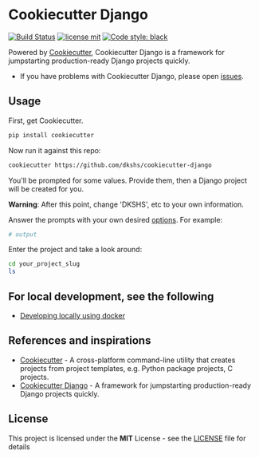# Cookiecutter Django

[![Build Status](https://img.shields.io/github/actions/workflow/status/dkshs/cookiecutter-django/ci.yml?branch=master)](https://github.com/dkshs/cookiecutter-django/actions/workflows/ci.yml?query=branch%3Amaster)
[![license mit](https://img.shields.io/badge/licence-MIT-56BEB8)](LICENSE)
[![Code style: black](https://img.shields.io/badge/code%20style-black-000000.svg)](https://github.com/ambv/black)

Powered by [Cookiecutter](https://github.com/cookiecutter/cookiecutter), Cookiecutter Django is a framework for jumpstarting production-ready Django projects quickly.

- If you have problems with Cookiecutter Django, please open [issues](https://github.com/dkshs/cookiecutter-django/issues/new).

## Usage

First, get Cookiecutter.

```bash
pip install cookiecutter
```

Now run it against this repo:

```bash
cookiecutter https://github.com/dkshs/cookiecutter-django
```

You'll be prompted for some values. Provide them, then a Django project will be created for you.

**Warning**: After this point, change 'DKSHS', etc to your own information.

Answer the prompts with your own desired [options](./docs/project-generation-options.md). For example:

```bash
# output
```

Enter the project and take a look around:

```bash
cd your_project_slug
ls
```

## For local development, see the following

- [Developing locally using docker](./docs/developing-locally-docker.md)

## References and inspirations

- [Cookiecutter](https://github.com/cookiecutter/cookiecutter) - A cross-platform command-line utility that creates projects from project templates, e.g. Python package projects, C projects.
- [Cookiecutter Django](https://github.com/cookiecutter/cookiecutter-django) - A framework for jumpstarting production-ready Django projects quickly.

## License

This project is licensed under the **MIT** License - see the [LICENSE](./LICENSE) file for details
